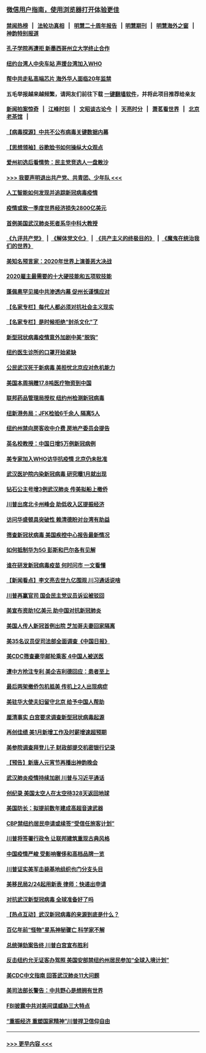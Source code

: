 ### [微信用户指南，使用浏览器打开体验更佳](https://github.com/gfw-breaker/banned-news1/blob/master/indexes/wechat-guide.md?t=0)
#### [禁闻热榜](热点新闻.md?t=0)  &nbsp;&nbsp;|&nbsp;&nbsp; [法轮功真相](https://github.com/gfw-breaker/truth/blob/master/README.md?t=0) &nbsp;&nbsp;|&nbsp;&nbsp; [明慧二十周年报告](https://github.com/gfw-breaker/mh-reports/blob/master/README.md?t=0) &nbsp;&nbsp;|&nbsp;&nbsp;[明慧期刊](https://github.com/gfw-breaker/mh-qikan) &nbsp;&nbsp;|&nbsp;&nbsp; [明慧海外之窗](https://github.com/gfw-breaker/mh-news/blob/master/README.md?t=0) &nbsp;&nbsp;|&nbsp;&nbsp; [神韵特别报道](https://github.com/gfw-breaker/mh-news/blob/master/shenyun.md?t=0)
#### [孔子学院再遭拒 新墨西哥州立大学终止合作](../pages/nsc412/n11858661.md?t=02110022) 
#### [纽约台湾人中央车站  声援台湾加入WHO](../pages/nsc412/n11857757.md?t=02110022) 
#### [帮中共走私高端芯片 海外华人面临20年监禁](../pages/nsc412/n11855016.md?t=02110022) 
#### 五毛举报越来越频繁，请网友们前往下载 [一键翻墙软件](https://github.com/gfw-breaker/ssr-accounts)，并将此项目推荐给亲友
#### [新闻拍案惊奇](https://github.com/gfw-breaker/banned-news1/blob/master/pages/link4.md) &nbsp;&nbsp;|&nbsp;&nbsp; [江峰时刻](https://github.com/gfw-breaker/banned-news1/blob/master/pages/link4.md) &nbsp;&nbsp;|&nbsp;&nbsp; [文昭谈古论今](https://github.com/gfw-breaker/banned-news1/blob/master/pages/link4.md) &nbsp;&nbsp;|&nbsp;&nbsp; [天亮时分](https://github.com/gfw-breaker/banned-news1/blob/master/pages/link4.md) &nbsp;&nbsp;|&nbsp;&nbsp; [萧茗看世界](https://github.com/gfw-breaker/banned-news1/blob/master/pages/link4.md) &nbsp;&nbsp;|&nbsp;&nbsp; [北京老茶馆](https://github.com/gfw-breaker/banned-news1/blob/master/pages/link4.md) &nbsp;&nbsp;|&nbsp;&nbsp; 
#### [【病毒探源】中共不公布病毒关键数据内幕](../pages/nsc412/n11856584.md?t=02110022) 
#### [【思想领袖】谷歌脸书如何操纵大众观点](../pages/nsc412/n11680874.md?t=02110022) 
#### [爱州初选后看情势：民主党竞选人一盘散沙](../pages/nsc412/n11856557.md?t=02110022) 
#### [>>> 我要声明退出共产党、共青团、少年队 <<<](https://github.com/begood0513/goodnews/blob/master/quit/letter.md) 
#### [人工智能如何发现并追踪新冠病毒疫情](../pages/nsc412/n11856398.md?t=02110022) 
#### [疫情或致一季度世界经济损失2800亿美元](../pages/nsc412/n11855639.md?t=02110022) 
#### [首例美国武汉肺炎死者系华中科大教授](../pages/nsc412/n11855500.md?t=02110022) 
#### [《九评共产党》](https://github.com/begood0513/9ping.md/blob/master/README.md) &nbsp;|&nbsp; [《解体党文化》](../../../../jtdwh.md/blob/master/README.md)  &nbsp;|&nbsp; [《共产主义的终极目的》](../../../../gczydzjmd.md/blob/master/README.md) &nbsp;|&nbsp; [《魔鬼在统治我们的世界》](../../../../mgztzwmdsj.md/blob/master/README.md) 
#### [美知名预言家：2020年世界上演善恶大决战](../pages/nsc412/n11855418.md?t=02110022) 
#### [2020雇主最需要的十大硬技能和五项软技能](../pages/nsc412/n11850953.md?t=02110022) 
#### [蓬佩奥罕见揭中共渗透内幕 促州长谨慎应对](../pages/nsc412/n11854685.md?t=02110022) 
#### [【名家专栏】每代人都必须对抗社会主义现实](../pages/nsc412/n11831412.md?t=02110022) 
#### [【名家专栏】是时候拒绝“封杀文化”了](../pages/nsc412/n11814093.md?t=02110022) 
#### [新型冠状病毒疫情意外加剧中美“脱钩”](../pages/nsc412/n11854475.md?t=02110022) 
#### [纽约医生诊所的口罩开始紧缺](../pages/nsc412/n11853364.md?t=02110022) 
#### [公民武汉死于新病毒 美担忧北京应对危机能力](../pages/nsc412/n11854331.md?t=02110022) 
#### [美国本周捐赠17.8吨医疗物资到中国](../pages/nsc412/n11854269.md?t=02110022) 
#### [联邦药品管理局授权  纽约州检测新冠病毒](../pages/nsc412/n11853371.md?t=02110022) 
#### [纽新港务局：JFK检验6千余人  隔离5人](../pages/nsc412/n11853366.md?t=02110022) 
#### [纽约州禁向房客收中介费  房地产委员会提告](../pages/nsc412/n11853360.md?t=02110022) 
#### [英名校教授：中国日增5万例新冠病例](../pages/nsc412/n11854174.md?t=02110022) 
#### [美专家加入WHO访华抗疫情 北京仍未批准](../pages/nsc412/n11854043.md?t=02110022) 
#### [武汉医护院内染新冠病毒 研究曝1月就出现](../pages/nsc412/n11852928.md?t=02110022) 
#### [钻石公主号增3例武汉肺炎 传美拟船上撤侨](../pages/nsc412/n11853240.md?t=02110022) 
#### [川普出席北卡州峰会 助低收入区提振经济](../pages/nsc412/n11853232.md?t=02110022) 
#### [访问华盛顿具突破性 赖清德盼对台湾有助益](../pages/nsc412/n11853129.md?t=02110022) 
#### [筛查新冠状病毒 美国疾控中心报告最新情况](../pages/nsc412/n11853070.md?t=02110022) 
#### [如何抵制华为5G 彭斯和巴尔各有见解](../pages/nsc412/n11852535.md?t=02110022) 
#### [谁在研发新冠病毒疫苗 何时问市 一文看懂](../pages/nsc412/n11852840.md?t=02110022) 
#### [【新闻看点】李文亮去世九亿围观 川习通话说啥](../pages/nsc412/n11852360.md?t=02110022) 
#### [川普再赢官司 国会民主党议员诉讼被驳回](../pages/nsc412/n11852287.md?t=02110022) 
#### [美宣布资助1亿美元 助中国对抗新冠肺炎](../pages/nsc412/n11852531.md?t=02110022) 
#### [美国人传人新冠首例出院 芝加哥夫妻回家隔离](../pages/nsc412/n11852452.md?t=02110022) 
#### [美35名议员促司法部全面调查《中国日报》](../pages/nsc412/n11852435.md?t=02110022) 
#### [美CDC筛查豪华邮轮乘客 4中国人被送医](../pages/nsc412/n11852085.md?t=02110022) 
#### [遭中方抢注专利 美企吉利德回应：患者至上](../pages/nsc412/n11852037.md?t=02110022) 
#### [最后两架撤侨包机抵美 传机上2人出现病症](../pages/nsc412/n11852173.md?t=02110022) 
#### [美驻华大使夫妇留守北京 给予中国人帮助](../pages/nsc412/n11852165.md?t=02110022) 
#### [厘清事实 白宫要求调查新型冠状病毒起源](../pages/nsc412/n11852106.md?t=02110022) 
#### [再创佳绩 美1月新增工作及时薪增速超预期](../pages/nsc412/n11852174.md?t=02110022) 
#### [美参院调查拜登儿子 财政部提交机密银行记录](../pages/nsc412/n11851808.md?t=02110022) 
#### [【预告】新唐人元宵节再播出神韵晚会](../pages/nsc412/n11843192.md?t=02110022) 
#### [武汉肺炎疫情持续加剧 川普与习近平通话](../pages/nsc412/n11851613.md?t=02110022) 
#### [创纪录 美国太空人在太空待328天返回地球](../pages/nsc412/n11851266.md?t=02110022) 
#### [美国防长：拟提前数年建成高超音速武器](../pages/nsc412/n11850959.md?t=02110022) 
#### [CBP禁纽约居民申请或续签“受信任旅客计划”](../pages/nsc412/n11850857.md?t=02110022) 
#### [川普将签署行政令 让联邦建筑重现古典风格](../pages/nsc412/n11850654.md?t=02110022) 
#### [中国疫情严峻 受影响奢侈和高档品牌一览](../pages/nsc412/n11850319.md?t=02110022) 
#### [川普证实美军击毙基地组织也门分支头目](../pages/nsc412/n11850383.md?t=02110022) 
#### [美移民局2/24起用新表 律师：快递出申请](../pages/nsc412/n11848220.md?t=02110022) 
#### [对抗武汉新型冠病毒 全球准备好了吗](../pages/nsc412/n11850142.md?t=02110022) 
#### [【热点互动】武汉新冠病毒的来源到底是什么？](../pages/nsc412/n11849749.md?t=02110022) 
#### [百亿年前“怪物”星系神秘骤亡 科学家不解](../pages/nsc412/n11849863.md?t=02110022) 
#### [总统弹劾案告终 川普白宫宣布胜利](../pages/nsc412/n11849985.md?t=02110022) 
#### [反击纽约允无证客办驾照  美国安部禁纽约州居民参加“全球入境计划”](../pages/nsc412/n11849828.md?t=02110022) 
#### [美CDC中文指南 回答武汉肺炎11大问题](../pages/nsc412/n11849703.md?t=02110022) 
#### [美司法部长警告：中共野心是想拥有世界](../pages/nsc412/n11849769.md?t=02110022) 
#### [FBI披露中共对美间谍威胁三大特点](../pages/nsc412/n11849700.md?t=02110022) 
#### [“重振经济 重塑国家精神”川普捍卫信仰自由](../pages/nsc412/n11849641.md?t=02110022) 

----
#### [ >>> 更早内容 <<< ](../indexes/nsc412-earlier.md)
